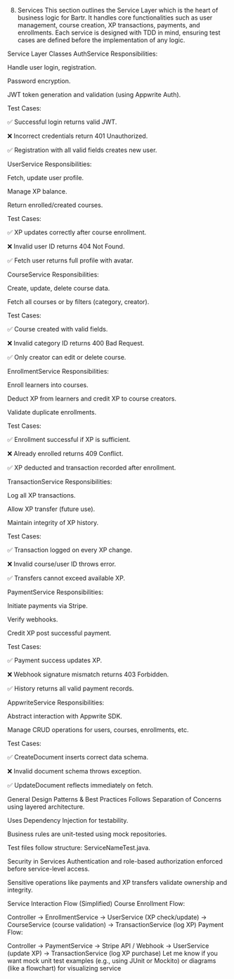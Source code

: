 8. Services
This section outlines the Service Layer which is the heart of business logic for Bartr. It handles core functionalities such as user management, course creation, XP transactions, payments, and enrollments. Each service is designed with TDD in mind, ensuring test cases are defined before the implementation of any logic.

Service Layer Classes
AuthService
Responsibilities:

Handle user login, registration.

Password encryption.

JWT token generation and validation (using Appwrite Auth).

Test Cases:

✅ Successful login returns valid JWT.

❌ Incorrect credentials return 401 Unauthorized.

✅ Registration with all valid fields creates new user.

UserService
Responsibilities:

Fetch, update user profile.

Manage XP balance.

Return enrolled/created courses.

Test Cases:

✅ XP updates correctly after course enrollment.

❌ Invalid user ID returns 404 Not Found.

✅ Fetch user returns full profile with avatar.

CourseService
Responsibilities:

Create, update, delete course data.

Fetch all courses or by filters (category, creator).

Test Cases:

✅ Course created with valid fields.

❌ Invalid category ID returns 400 Bad Request.

✅ Only creator can edit or delete course.

EnrollmentService
Responsibilities:

Enroll learners into courses.

Deduct XP from learners and credit XP to course creators.

Validate duplicate enrollments.

Test Cases:

✅ Enrollment successful if XP is sufficient.

❌ Already enrolled returns 409 Conflict.

✅ XP deducted and transaction recorded after enrollment.

TransactionService
Responsibilities:

Log all XP transactions.

Allow XP transfer (future use).

Maintain integrity of XP history.

Test Cases:

✅ Transaction logged on every XP change.

❌ Invalid course/user ID throws error.

✅ Transfers cannot exceed available XP.

PaymentService
Responsibilities:

Initiate payments via Stripe.

Verify webhooks.

Credit XP post successful payment.

Test Cases:

✅ Payment success updates XP.

❌ Webhook signature mismatch returns 403 Forbidden.

✅ History returns all valid payment records.

AppwriteService
Responsibilities:

Abstract interaction with Appwrite SDK.

Manage CRUD operations for users, courses, enrollments, etc.

Test Cases:

✅ CreateDocument inserts correct data schema.

❌ Invalid document schema throws exception.

✅ UpdateDocument reflects immediately on fetch.

General Design Patterns & Best Practices
Follows Separation of Concerns using layered architecture.

Uses Dependency Injection for testability.

Business rules are unit-tested using mock repositories.

Test files follow structure: ServiceNameTest.java.

Security in Services
Authentication and role-based authorization enforced before service-level access.

Sensitive operations like payments and XP transfers validate ownership and integrity.

Service Interaction Flow (Simplified)
Course Enrollment Flow:

Controller → EnrollmentService
 → UserService (XP check/update)
 → CourseService (course validation)
 → TransactionService (log XP)
Payment Flow:

Controller → PaymentService
 → Stripe API / Webhook
 → UserService (update XP)
 → TransactionService (log XP purchase)
Let me know if you want mock unit test examples (e.g., using JUnit or Mockito) or diagrams (like a flowchart) for visualizing service
